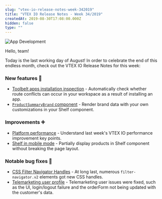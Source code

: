 ```yaml
---
slug: "vtex-io-release-notes-week-342019"
title: "VTEX IO Release Notes - Week 34/2019"
createdAt: 2019-08-30T17:08:00.000Z
hidden: false
type: ""
---
```


![App Development](https://raw.githubusercontent.com/vtexdocs/dev-portal-content/main/images/vtex-io-release-notes-week-342019-0.png)

Hello, team!

Today is the last working day of August!
In order to celebrate the end of this endless month, check out the VTEX IO Release Notes for this week:

### New features 🚀

- [Toolbelt apps installation inspection](https://github.com/vtex-apps/release-notes/blob/master/docs/2019-week-34/toolbelt-apps-installation-inspection.md) - Automatically check whether route conflicts can occur in your workspace as a result of installing an app.
- [`ProductSummaryBrand` component](https://github.com/vtex-apps/release-notes/blob/master/docs/2019-week-34/ProductSummaryBrand-component.md) - Render brand data with your own customizations in your Shelf component.

### Improvements ➕

- [Platform performance](https://github.com/vtex-apps/release-notes/blob/master/docs/2019-week-34/platform-performance.md) - Understand last week's VTEX IO performance improvement key points.
- [Shelf in mobile mode](https://github.com/vtex-apps/release-notes/blob/master/docs/2019-week-34/shelf-in-mobile-mode.md) - Partially display products in Shelf component without breaking the page layout.

### Notable bug fixes 🐛

- [CSS Filter Navigator Handles](https://github.com/vtex-apps/search-result/pull/223) - At long last, numerous `filter-navigator.v2` elements got new CSS handles.
- [Telemarketing user profile](https://github.com/vtex-apps/telemarketing/pull/53) - Telemarketing user issues were fixed, such as the UI, login/logout failure and the orderForm not being updated with the customer's data.
